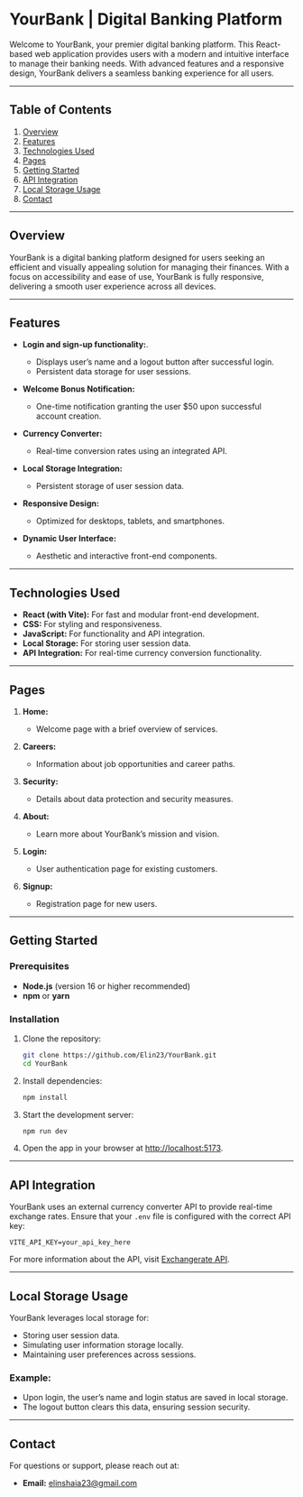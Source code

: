 # YourBank | Digital Banking Platform

Welcome to YourBank, your premier digital banking platform. This React-based web application provides users with a modern and intuitive interface to manage their banking needs. With advanced features and a responsive design, YourBank delivers a seamless banking experience for all users.

---

## Table of Contents

1. [Overview](#overview)
2. [Features](#features)
3. [Technologies Used](#technologies-used)
4. [Pages](#pages)
5. [Getting Started](#getting-started)
6. [API Integration](#api-integration)
7. [Local Storage Usage](#local-storage-usage)
8. [Contact](#contact)

---

## Overview

YourBank is a digital banking platform designed for users seeking an efficient and visually appealing solution for managing their finances. With a focus on accessibility and ease of use, YourBank is fully responsive, delivering a smooth user experience across all devices.

---

## Features

- **Login and sign-up functionality:**.
  - Displays user’s name and a logout button after successful login.
  - Persistent data storage for user sessions.

- **Welcome Bonus Notification:**
  - One-time notification granting the user $50 upon successful account creation.

- **Currency Converter:**
  - Real-time conversion rates using an integrated API.

- **Local Storage Integration:**
  - Persistent storage of user session data.

- **Responsive Design:**
  - Optimized for desktops, tablets, and smartphones.

- **Dynamic User Interface:**
  - Aesthetic and interactive front-end components.

---

## Technologies Used

- **React (with Vite):** For fast and modular front-end development.
- **CSS:** For styling and responsiveness.
- **JavaScript:** For functionality and API integration.
- **Local Storage:** For storing user session data.
- **API Integration:** For real-time currency conversion functionality.

---

## Pages

1. **Home:**
   - Welcome page with a brief overview of services.

2. **Careers:**
   - Information about job opportunities and career paths.

3. **Security:**
   - Details about data protection and security measures.

4. **About:**
   - Learn more about YourBank’s mission and vision.

5. **Login:**
   - User authentication page for existing customers.

6. **Signup:**
   - Registration page for new users.

---

## Getting Started

### Prerequisites

- **Node.js** (version 16 or higher recommended)
- **npm** or **yarn**

### Installation

1. Clone the repository:

   ```bash
   git clone https://github.com/Elin23/YourBank.git
   cd YourBank
   ```

2. Install dependencies:

   ```bash
   npm install
   ```

3. Start the development server:

   ```bash
   npm run dev
   ```

4. Open the app in your browser at [http://localhost:5173](http://localhost:5173).

---

## API Integration

YourBank uses an external currency converter API to provide real-time exchange rates. Ensure that your `.env` file is configured with the correct API key:

```env
VITE_API_KEY=your_api_key_here
```

For more information about the API, visit [Exchangerate API](https://www.exchangerate-api.com).

---

## Local Storage Usage

YourBank leverages local storage for:

- Storing user session data.
- Simulating user information storage locally.
- Maintaining user preferences across sessions.

### Example:

- Upon login, the user’s name and login status are saved in local storage.
- The logout button clears this data, ensuring session security.

---

## Contact

For questions or support, please reach out at:

- **Email:** [elinshaia23@gmail.com](mailto:elinshaia23@gmail.com)

